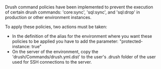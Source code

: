Drush command policies  have been implemented to prevent the execution of  certain drush commands: 'core:sync', 
'sql:sync', and 'sql:drop' in production or other environment instances. 

To apply these policies, two actions must be taken:
- In the definition of the alias for the environment where you want these policies to be applied you have to add the parameter: "protected-instance: true"
- On the server of the environment, copy the 'drush/Commands/drush.yml.dist' to the user's .drush folder of the user used for SSH connections to the server.